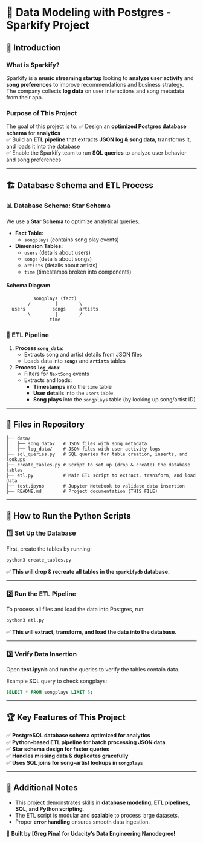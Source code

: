 # 🎵 Data Modeling with Postgres - Sparkify Project

## 📌 Introduction
### What is Sparkify?
Sparkify is a **music streaming startup** looking to **analyze user activity** and **song preferences** to improve recommendations and business strategy.  
The company collects **log data** on user interactions and song metadata from their app.

### Purpose of This Project
The goal of this project is to:
✅ Design an **optimized Postgres database schema** for **analytics**  
✅ Build an **ETL pipeline** that extracts **JSON log & song data**, transforms it, and loads it into the database  
✅ Enable the Sparkify team to run **SQL queries** to analyze user behavior and song preferences  

---

## 🏗️ Database Schema and ETL Process

### **📊 Database Schema: Star Schema**
We use a **Star Schema** to optimize analytical queries.  
- **Fact Table:**
  - `songplays` (contains song play events)
- **Dimension Tables:**
  - `users` (details about users)
  - `songs` (details about songs)
  - `artists` (details about artists)
  - `time` (timestamps broken into components)

#### **Schema Diagram**
```
          songplays (fact)
        /         |        \
  users          songs     artists
        \         |        /
                time
```

### **🔄 ETL Pipeline**
1. **Process `song_data`**:
   - Extracts song and artist details from JSON files
   - Loads data into **`songs`** and **`artists`** tables
2. **Process `log_data`**:
   - Filters for `NextSong` events
   - Extracts and loads:
     - **Timestamps** into the `time` table
     - **User details** into the `users` table
     - **Song plays** into the `songplays` table (by looking up song/artist ID)

---

## 📂 Files in Repository

```
├── data/
│   ├── song_data/   # JSON files with song metadata
│   ├── log_data/    # JSON files with user activity logs
├── sql_queries.py   # SQL queries for table creation, inserts, and lookups
├── create_tables.py # Script to set up (drop & create) the database tables
├── etl.py           # Main ETL script to extract, transform, and load data
├── test.ipynb       # Jupyter Notebook to validate data insertion
├── README.md        # Project documentation (THIS FILE)
```

---

## 🚀 How to Run the Python Scripts

### **1️⃣ Set Up the Database**
First, create the tables by running:
```bash
python3 create_tables.py
```
✅ **This will drop & recreate all tables in the `sparkifydb` database.**

---

### **2️⃣ Run the ETL Pipeline**
To process all files and load the data into Postgres, run:
```bash
python3 etl.py
```
✅ **This will extract, transform, and load the data into the database.**

---

### **3️⃣ Verify Data Insertion**
Open **test.ipynb** and run the queries to verify the tables contain data.

Example SQL query to check songplays:
```sql
SELECT * FROM songplays LIMIT 5;
```

---

## 🏆 Key Features of This Project
✅ **PostgreSQL database schema optimized for analytics**  
✅ **Python-based ETL pipeline for batch processing JSON data**  
✅ **Star schema design for faster queries**  
✅ **Handles missing data & duplicates gracefully**  
✅ **Uses SQL joins for song-artist lookups in `songplays`**  

---

## 📜 Additional Notes
- This project demonstrates skills in **database modeling, ETL pipelines, SQL, and Python scripting**.
- The ETL script is modular and **scalable** to process large datasets.
- Proper **error handling** ensures smooth data ingestion.

🚀 **Built by [Greg Pina] for Udacity’s Data Engineering Nanodegree!**
